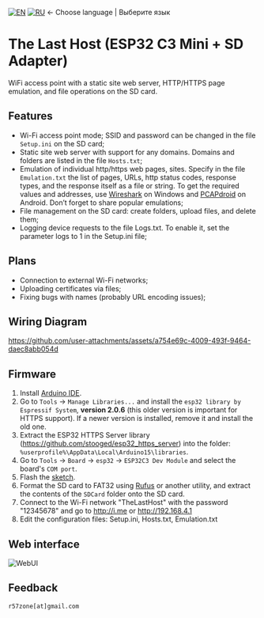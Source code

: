 [![EN](https://user-images.githubusercontent.com/9499881/33184537-7be87e86-d096-11e7-89bb-f3286f752bc6.png)](https://github.com/r57zone/TheLastHostESP32/) 
[![RU](https://user-images.githubusercontent.com/9499881/27683795-5b0fbac6-5cd8-11e7-929c-057833e01fb1.png)](https://github.com/r57zone/TheLastHostESP32/blob/master/README.RU.md)
← Choose language | Выберите язык

# The Last Host (ESP32 C3 Mini + SD Adapter)
WiFi access point with a static site web server, HTTP/HTTPS page emulation, and file operations on the SD card.

## Features
* Wi-Fi access point mode; SSID and password can be changed in the file `Setup.ini` on the SD card;
* Static site web server with support for any domains. Domains and folders are listed in the file `Hosts.txt`;
* Emulation of individual http/https web pages, sites. Specify in the file `Emulation.txt` the list of pages, URLs, http status codes, response types, and the response itself as a file or string. To get the required values and addresses, use [Wireshark](https://www.wireshark.org/) on Windows and [PCAPdroid](https://github.com/emanuele-f/PCAPdroid) on Android. Don’t forget to share popular emulations;
* File management on the SD card: create folders, upload files, and delete them;
* Logging device requests to the file Logs.txt. To enable it, set the parameter logs to 1 in the Setup.ini file;

## Plans
* Connection to external Wi-Fi networks;
* Uploading certificates via files;
* Fixing bugs with names (probably URL encoding issues);

## Wiring Diagram
https://github.com/user-attachments/assets/a754e69c-4009-493f-9464-daec8abb054d

## Firmware
1. Install [Arduino IDE](https://www.arduino.cc/en/software).
2. Go to `Tools` → `Manage Libraries...` and install the `esp32 library by Espressif System`, **version 2.0.6** (this older version is important for HTTPS support). If a newer version is installed, remove it and install the old one.
3. Extract the ESP32 HTTPS Server library (https://github.com/stooged/esp32_https_server) into the folder: `%userprofile%\AppData\Local\Arduino15\libraries`.
4. Go to `Tools` → `Board` → `esp32` → `ESP32C3 Dev Module` and select the board's `COM port`.
5. Flash the [sketch](https://github.com/r57zone/TheLastHostESP32/archive/refs/heads/master.zip).
6. Format the SD card to FAT32 using [Rufus](https://github.com/pbatard/rufus/releases/) or another utility, and extract the contents of the `SDCard` folder onto the SD card.
7. Connect to the Wi-Fi network "TheLastHost" with the password "12345678" and go to http://i.me or http://192.168.4.1  
8. Edit the configuration files: Setup.ini, Hosts.txt, Emulation.txt  

## Web interface
![WebUI](https://github.com/user-attachments/assets/29f5a7c1-a3f6-4d6f-bcdb-e06a9b94ddca)

## Feedback
`r57zone[at]gmail.com`
